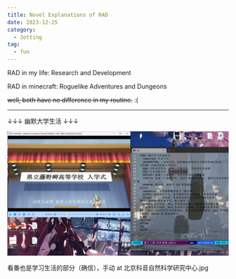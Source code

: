 ```yaml
---
title: Novel Explanations of RAD
date: 2023-12-25
category:
  - Jotting
tag:
  - fun
---
```


RAD in my life: Research and Development

RAD in minecraft: Roguelike Adventures and Dungeons

<!-- more -->

~~well, both have no difference in my routine.~~ :(

---

↓↓↓ 幽默大学生活 ↓↓↓

![](../imgs/2023-12-26_00-01-57.png)

看番也是学习生活的部分（确信），手动 at 北京科音自然科学研究中心.jpg
